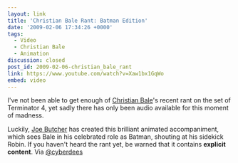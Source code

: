 ```yaml
---
layout: link
title: 'Christian Bale Rant: Batman Edition'
date: '2009-02-06 17:34:26 +0000'
tags:
  - Video
  - Christian Bale
  - Animation
discussion: closed
post_id: 2009-02-06-christian_bale_rant
link: https://www.youtube.com/watch?v=Xaw1bx1GqWo
embed: video
---
```

I've not been able to get enough of [Christian Bale][1]'s recent rant on the set of Terminator 4, yet sadly there has only been audio available for this moment of madness.

Luckily, [Joe Butcher][2] has created this brilliant animated accompaniment, which sees Bale in his celebrated role as Batman, shouting at his sidekick Robin. If you haven't heard the rant yet, be warned that it contains **explicit content**. Via [@cyberdees][3]

[1]: http://www.imdb.com/name/nm0000288/
[2]: http://www.purplegerbil.com/
[3]: http://twitter.com/cyberdees/status/1186703704